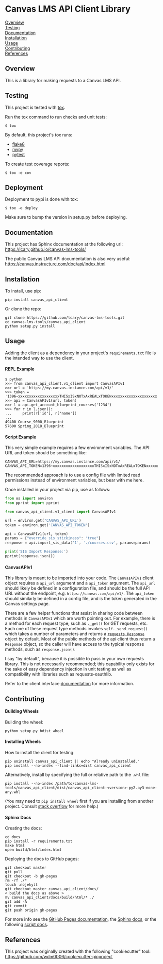 Canvas LMS API Client Library
=============================

[Overview](#overview)  
[Testing](#testing)  
[Documentation](#documentation)  
[Installation](#installation)  
[Usage](#usage)  
[Contributing](#contributing)  
[References](#references)  

Overview
--------

This is a library for making requests to a Canvas LMS API.

Testing
-------

This project is tested with [tox](https://tox.readthedocs.io/en/latest/).

Run the tox command to run checks and unit tests:
```
$ tox
```

By default, this project's tox runs:

 * [flake8](http://flake8.pycqa.org/en/latest/)
 * [mypy](https://github.com/python/mypy)
 * [pytest](https://docs.pytest.org/en/latest/)

To create test coverage reports:
```
$ tox -e cov
```

Deployment
----------

Deployment to pypi is done with tox:
```
$ tox -e deploy
```
Make sure to bump the version in setup.py before deploying.

Documentation
-------------

This project has Sphinx documentation at the following url:  
https://lcary.github.io/canvas-lms-tools/

The public Canvas LMS API documentation is also very useful:  
https://canvas.instructure.com/doc/api/index.html

Installation
------------

To install, use pip:

    pip install canvas_api_client

Or clone the repo:

    git clone https://github.com/lcary/canvas-lms-tools.git
    cd canvas-lms-tools/canvas_api_client
    python setup.py install

Usage
-----

Adding the client as a dependency in your project's `requirements.txt`
file is the intended way to use the client.

#### REPL Example

```
$ python
>>> from canvas_api_client.v1_client import CanvasAPIv1
>>> url = 'https://my.canvas.instance.com/api/v1/'
>>> token = '1396~xxxxxxxxxxxxxxxxxxxTHISxISxNOTxAxREALxTOKENxxxxxxxxxxxxxxxxxxxxx'
>>> api = CanvasAPIv1(url, token)
>>> l = api.get_account_blueprint_courses('1234')
>>> for r in l.json():
...     print(r['id'], r['name'])
...
49400 Course_9000_Blueprint
57600 Spring_2018_Blueprint
```

#### Script Example

This very simple example requires a few environment variables. The
API URL and token should be something like:
```
CANVAS_API_URL=https://my.canvas.instance.com/api/v1/
CANVAS_API_TOKEN=1396~xxxxxxxxxxxxxxxxxxxTHISxISxNOTxAxREALxTOKENxxxxxxxxxxxxxxxxxxxxx
```

The recommended approach is to use a config file with limited read
permissions instead of environment variables, but bear with me here.

Once installed in your project via pip, use as follows:

```python
from os import environ
from pprint import pprint

from canvas_api_client.v1_client import CanvasAPIv1 

url = environ.get('CANVAS_API_URL')
token = environ.get('CANVAS_API_TOKEN')

api = CanvasAPIv1(url, token)
params = {"override_sis_stickiness": "true"}
response = api.import_sis_data('1', './courses.csv', params=params)

print('SIS Import Response:')
pprint(response.json())
```

#### CanvasAPIv1

This library is meant to be imported into your code. The `CanvasAPIv1` client
object requires a `api_url` argument and a `api_token` argument. The `api_url`
should likely be defined in a configuration file, and should be the full API
URL without the endpoint, e.g. `https://canvas.com/api/v1/`. The `api_token`
should similarly be defined in a config file, and is the token generated in
the Canvas settings page.

There are a few helper functions that assist in sharing code between methods
in `CanvasAPIv1` which are worth pointing out. For example, there is a method
for each request type, such as `._get()` for GET requests, etc. Each one of
these request type methods invokes `self._send_request()` which takes a
number of parameters and returns a
[`requests.Response`](http://docs.python-requests.org/en/master/api/#requests.Response)
object by default. Most of the public methods of the api client thus return
a `Response` object, so the caller will have access to the typical response
methods, such as `response.json()`.

I say "by default", because it is possible to pass in your own requests
library. This is not necessarily recommended; this capability only exists for
the sake of easy dependency injection in unit testing as well as compatibility
with libraries such as requests-oauthlib.

Refer to the client interface [documentation](#documentation) for more information.

Contributing
------------

#### Building Wheels

Building the wheel:

    python setup.py bdist_wheel

#### Installing Wheels

How to install the client for testing:

    pip uninstall canvas_api_client || echo "Already uninstalled."
    pip install --no-index --find-links=dist canvas_api_client

Alternatively, install by specifying the full or relative path to the `.whl` file:

    pip install --no-index /path/to/canvas-lms-tools/canvas_api_client/dist/canvas_api_client-<version>-py2.py3-none-any.whl

(You may need to `pip install wheel` first if you are installing from another 
project. Consult [stack overflow](https://stackoverflow.com/questions/28002897/wheel-file-installation)
for more help.)

#### Sphinx Docs

Creating the docs:

    cd docs
    pip install -r requirements.txt
    make html
    open build/html/index.html

Deploying the docs to GitHub pages:

    git checkout master
    git pull
    git checkout -b gh-pages
    rm -rf ./*
    touch .nojekyll
    git checkout master canvas_api_client/docs/
    < build the docs as above > 
    mv canvas_api_client/docs/build/html/* ./
    git add -A
    git commit
    git push origin gh-pages

For more info see the [GitHub Pages documentation](https://pages.github.com/),
the [Sphinx docs](http://www.sphinx-doc.org/en/master/contents.html),
or the following [script docs](http://www.willmcginnis.com/2016/02/29/automating-documentation-workflow-with-sphinx-and-github-pages/).

References
----------

This project was originally created with the following "cookiecutter" tool:  
https://github.com/wdm0006/cookiecutter-pipproject
